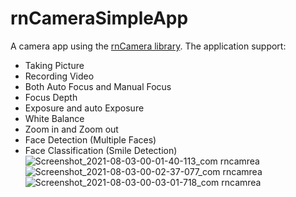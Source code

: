 # rnCameraSimpleApp
A camera app using the [rnCamera library](https://github.com/react-native-camera/react-native-camera). The application support:
- Taking Picture
- Recording Video
- Both Auto Focus and Manual Focus
- Focus Depth
- Exposure and auto Exposure
- White Balance
- Zoom in and Zoom out
- Face Detection (Multiple Faces)
- Face Classification (Smile Detection)
![Screenshot_2021-08-03-00-01-40-113_com rncamrea](https://user-images.githubusercontent.com/50543132/127914923-8e4d6770-bf64-4ed3-8522-fcccf5cc8680.jpg)
![Screenshot_2021-08-03-00-02-37-077_com rncamrea](https://user-images.githubusercontent.com/50543132/127915521-0f33788c-029e-4413-b462-57e25747420b.jpg)
![Screenshot_2021-08-03-00-03-01-718_com rncamrea](https://user-images.githubusercontent.com/50543132/127915693-22f8371b-e78c-4d0a-88df-2250c0eb074e.jpg)

